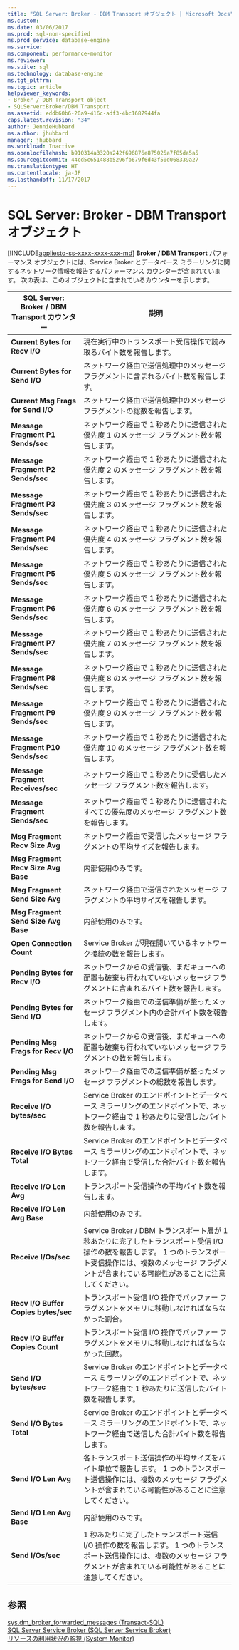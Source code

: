 ```yaml
---
title: "SQL Server: Broker - DBM Transport オブジェクト | Microsoft Docs"
ms.custom: 
ms.date: 03/06/2017
ms.prod: sql-non-specified
ms.prod_service: database-engine
ms.service: 
ms.component: performance-monitor
ms.reviewer: 
ms.suite: sql
ms.technology: database-engine
ms.tgt_pltfrm: 
ms.topic: article
helpviewer_keywords:
- Broker / DBM Transport object
- SQLServer:Broker/DBM Transport
ms.assetid: eddb60b6-20a9-416c-adf3-4bc1687944fa
caps.latest.revision: "34"
author: JennieHubbard
ms.author: jhubbard
manager: jhubbard
ms.workload: Inactive
ms.openlocfilehash: b910314a3320a242f696876e875025a7f85da5a5
ms.sourcegitcommit: 44cd5c651488b5296fb679f6d43f50d068339a27
ms.translationtype: HT
ms.contentlocale: ja-JP
ms.lasthandoff: 11/17/2017
---
```

# <a name="sql-server-broker---dbm-transport-object"></a>SQL Server: Broker - DBM Transport オブジェクト
[!INCLUDE[appliesto-ss-xxxx-xxxx-xxx-md](../../includes/appliesto-ss-xxxx-xxxx-xxx-md.md)] **Broker / DBM Transport** パフォーマンス オブジェクトには、Service Broker とデータベース ミラーリングに関するネットワーク情報を報告するパフォーマンス カウンターが含まれています。 次の表は、このオブジェクトに含まれているカウンターを示します。  
  
|SQL Server: Broker / DBM Transport カウンター|説明|  
|------------------------------------------------|-----------------|  
|**Current Bytes for Recv I/O**|現在実行中のトランスポート受信操作で読み取るバイト数を報告します。|  
|**Current Bytes for Send I/O**|ネットワーク経由で送信処理中のメッセージ フラグメントに含まれるバイト数を報告します。|  
|**Current Msg Frags for Send I/O**|ネットワーク経由で送信処理中のメッセージ フラグメントの総数を報告します。|  
|**Message Fragment P1 Sends/sec**|ネットワーク経由で 1 秒あたりに送信された優先度 1 のメッセージ フラグメント数を報告します。|  
|**Message Fragment P2 Sends/sec**|ネットワーク経由で 1 秒あたりに送信された優先度 2 のメッセージ フラグメント数を報告します。|  
|**Message Fragment P3 Sends/sec**|ネットワーク経由で 1 秒あたりに送信された優先度 3 のメッセージ フラグメント数を報告します。|  
|**Message Fragment P4 Sends/sec**|ネットワーク経由で 1 秒あたりに送信された優先度 4 のメッセージ フラグメント数を報告します。|  
|**Message Fragment P5 Sends/sec**|ネットワーク経由で 1 秒あたりに送信された優先度 5 のメッセージ フラグメント数を報告します。|  
|**Message Fragment P6 Sends/sec**|ネットワーク経由で 1 秒あたりに送信された優先度 6 のメッセージ フラグメント数を報告します。|  
|**Message Fragment P7 Sends/sec**|ネットワーク経由で 1 秒あたりに送信された優先度 7 のメッセージ フラグメント数を報告します。|  
|**Message Fragment P8 Sends/sec**|ネットワーク経由で 1 秒あたりに送信された優先度 8 のメッセージ フラグメント数を報告します。|  
|**Message Fragment P9 Sends/sec**|ネットワーク経由で 1 秒あたりに送信された優先度 9 のメッセージ フラグメント数を報告します。|  
|**Message Fragment P10 Sends/sec**|ネットワーク経由で 1 秒あたりに送信された優先度 10 のメッセージ フラグメント数を報告します。|  
|**Message Fragment Receives/sec**|ネットワーク経由で 1 秒あたりに受信したメッセージ フラグメント数を報告します。|   
|**Message Fragment Sends/sec**|ネットワーク経由で 1 秒あたりに送信されたすべての優先度のメッセージ フラグメント数を報告します。|  
|**Msg Fragment Recv Size Avg**|ネットワーク経由で受信したメッセージ フラグメントの平均サイズを報告します。|  
|**Msg Fragment Recv Size Avg Base**|内部使用のみです。| 
|**Msg Fragment Send Size Avg**|ネットワーク経由で送信されたメッセージ フラグメントの平均サイズを報告します。|  
|**Msg Fragment Send Size Avg Base**|内部使用のみです。|
|**Open Connection Count**|Service Broker が現在開いているネットワーク接続の数を報告します。|  
|**Pending Bytes for Recv I/O**|ネットワークからの受信後、まだキューへの配置も破棄も行われていないメッセージ フラグメントに含まれるバイト数を報告します。|  
|**Pending Bytes for Send I/O**|ネットワーク経由での送信準備が整ったメッセージ フラグメント内の合計バイト数を報告します。|  
|**Pending Msg Frags for Recv I/O**|ネットワークからの受信後、まだキューへの配置も破棄も行われていないメッセージ フラグメントの数を報告します。|  
|**Pending Msg Frags for Send I/O**|ネットワーク経由での送信準備が整ったメッセージ フラグメントの総数を報告します。|  
|**Receive I/O bytes/sec**|Service Broker のエンドポイントとデータベース ミラーリングのエンドポイントで、ネットワーク経由で 1 秒あたりに受信したバイト数を報告します。|  
|**Receive I/O Bytes Total**|Service Broker のエンドポイントとデータベース ミラーリングのエンドポイントで、ネットワーク経由で受信した合計バイト数を報告します。|  
|**Receive I/O Len Avg**|トランスポート受信操作の平均バイト数を報告します。|  
|**Receive I/O Len Avg Base**|内部使用のみです。|
|**Receive I/Os/sec**|Service Broker / DBM トランスポート層が 1 秒あたりに完了したトランスポート受信 I/O 操作の数を報告します。 1 つのトランスポート受信操作には、複数のメッセージ フラグメントが含まれている可能性があることに注意してください。|  
|**Recv I/O Buffer Copies bytes/sec**|トランスポート受信 I/O 操作でバッファー フラグメントをメモリに移動しなければならなかった割合。|
|**Recv I/O Buffer Copies Count**|トランスポート受信 I/O 操作でバッファー フラグメントをメモリに移動しなければならなかった回数。| 
|**Send I/O bytes/sec**|Service Broker のエンドポイントとデータベース ミラーリングのエンドポイントで、ネットワーク経由で 1 秒あたりに送信したバイト数を報告します。|   
|**Send I/O Bytes Total**|Service Broker のエンドポイントとデータベース ミラーリングのエンドポイントで、ネットワーク経由で送信した合計バイト数を報告します。| 
|**Send I/O Len Avg**|各トランスポート送信操作の平均サイズをバイト単位で報告します。 1 つのトランスポート送信操作には、複数のメッセージ フラグメントが含まれている可能性があることに注意してください。|  
|**Send I/O Len Avg Base**|内部使用のみです。|
|**Send I/Os/sec**|1 秒あたりに完了したトランスポート送信 I/O 操作の数を報告します。 1 つのトランスポート送信操作には、複数のメッセージ フラグメントが含まれている可能性があることに注意してください。|  
  
## <a name="see-also"></a>参照  
 [sys.dm_broker_forwarded_messages &#40;Transact-SQL&#41;](../../relational-databases/system-dynamic-management-views/sys-dm-broker-forwarded-messages-transact-sql.md)   
 [SQL Server Service Broker (SQL Server Service Broker)](../../database-engine/configure-windows/sql-server-service-broker.md)   
 [リソースの利用状況の監視 &#40;System Monitor&#41;](../../relational-databases/performance-monitor/monitor-resource-usage-system-monitor.md)  
  
  
